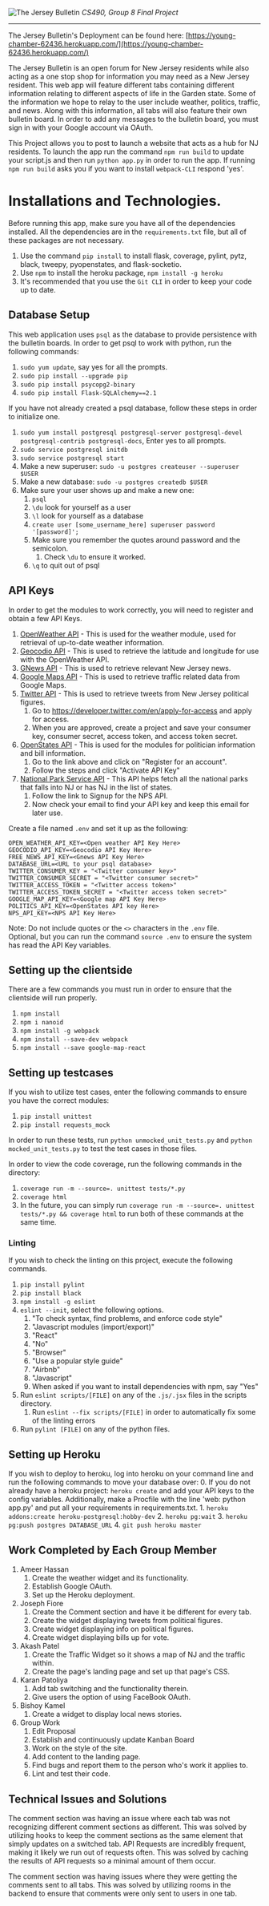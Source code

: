 ![The Jersey Bulletin](https://i.imgur.com/6orq2qv.png)
*CS490, Group 8 Final Project*

---
The Jersey Bulletin's Deployment can be found here: [https://young-chamber-62436.herokuapp.com/](https://young-chamber-62436.herokuapp.com/)

The Jersey Bulletin is an open forum for New Jersey residents while also acting as a one stop shop for information you may need as a New Jersey resident. This web app will feature different tabs containing different information relating to different aspects of life in the Garden state. Some of the information we hope to relay to the user include weather, politics, traffic, and news. Along with this information, all tabs will also feature their own bulletin board. In order to add any messages to the bulletin board, you must sign in with your Google account via OAuth.

This Project allows you to post to launch a website that acts as a hub for NJ residents. To launch the app run the command `npm run build` to update your script.js and then run `python app.py` in order to run the app. If running `npm run build` asks you if you want to install `webpack-CLI` respond 'yes'.

# Installations and Technologies.
Before running this app, make sure you have all of the dependencies installed. All the dependencies are in the `requirements.txt` file, but all of these packages are not necessary.
1. Use the command `pip install` to install flask, coverage, pylint, pytz, black, tweepy, pyopenstates, and flask-socketio.
2. Use `npm` to install the heroku package, `npm install -g heroku`
3. It's recommended that you use the `Git CLI` in order to keep your code up to date.

## Database Setup
This web application uses `psql` as the database to provide persistence with the bulletin boards. In order to get psql to work with python, run the following commands:
1. `sudo yum update`, say yes for all the prompts.
2. `sudo pip install --upgrade pip`
3. `sudo pip install psycopg2-binary`
4. `sudo pip install Flask-SQLAlchemy==2.1`

If you have not already created a psql database, follow these steps in order to initialize one.

1. `sudo yum install postgresql postgresql-server postgresql-devel postgresql-contrib postgresql-docs`, Enter yes to all prompts.    
2. `sudo service postgresql initdb`  
3. `sudo service postgresql start`    
4. Make a new superuser: `sudo -u postgres createuser --superuser $USER` 
5. Make a new database: `sudo -u postgres createdb $USER`   
6. Make sure your user shows up and make a new one:    
	1. `psql`    
	2. `\du` look for yourself as a user    
	3. `\l` look for yourself as a database 
	4. `create user [some_username_here] superuser password '[password]';` 
	5. Make sure you remember the quotes around password and the semicolon. 
		1. Check `\du` to ensure it worked.
	6. `\q` to quit out of psql

## API Keys
In order to get the modules to work correctly, you will need to register and obtain a few API Keys.
1. [OpenWeather API](https://openweathermap.org/) - This is used for the weather module, used for retrieval of up-to-date weather information.
2. [Geocodio API](https://www.geocod.io/) - This is used to retrieve the latitude and longitude for use with the OpenWeather API.
3. [GNews API](https://www.gnews.io/) - This is used to retrieve relevant New Jersey news.
4. [Google Maps API](https://developers.google.com/maps/documentation) - This is used to retrieve traffic related data from Google Maps.
5. [Twitter API](https://developer.twitter.com/en/apply-for-access) - This is used to retrieve tweets from New Jersey political figures.
	1. Go to https://developer.twitter.com/en/apply-for-access and apply for access.
	2. When you are approved, create a project and save your consumer key, consumer secret, access token, and access token secret.
6. [OpenStates API](https://v3.openstates.org/docs) - This is used for the modules for politician information and bill information.
	1. Go to the link above and click on "Register for an account".
	2. Follow the steps and click "Activate API Key"
7. [National Park Service API](https://www.nps.gov/subjects/developer/get-started.htm) - This API helps fetch all the national parks 
that falls into NJ or has NJ in the list of states.
	1. Follow the link to Signup for the NPS API.
	2. Now check your email to find your API key and keep this email for later use.

Create a file named `.env` and set it up as the following:
```
OPEN_WEATHER_API_KEY=<Open weather API Key Here>
GEOCODIO_API_KEY=<Geocodio API Key Here>
FREE_NEWS_API_KEY=<Gnews API Key Here>
DATABASE_URL=<URL to your psql database>
TWITTER_CONSUMER_KEY = "<Twitter consumer key>"
TWITTER_CONSUMER_SECRET = "<Twitter consumer secret>"
TWITTER_ACCESS_TOKEN = "<Twitter access token>"
TWITTER_ACCESS_TOKEN_SECRET = "<Twitter access token secret>"
GOOGLE_MAP_API_KEY=<Google map API Key Here>
POLITICS_API_KEY=<OpenStates API key Here>
NPS_API_KEY=<NPS API Key Here>
```

Note: Do not include quotes or the `<>` characters in the `.env` file.\
Optional, but you can run the command `source .env` to ensure the system has read the API Key variables.

## Setting up the clientside
There are a few commands you must run in order to ensure that the clientside will run properly.
1. `npm install`
2. `npm i nanoid`
3. `npm install -g webpack`
4. `npm install --save-dev webpack`
5. `npm install --save google-map-react`


## Setting up testcases
If you wish to utilize test cases, enter the following commands to ensure you have the correct modules:
1. `pip install unittest`
2. `pip install requests_mock`

In order to run these tests, run `python unmocked_unit_tests.py` and `python mocked_unit_tests.py` to test the test cases in those files.

In order to view the code coverage, run the following commands in the directory:
1. `coverage run -m --source=. unittest tests/*.py`
2. `coverage html`
3. In the future, you can simply run ``coverage run -m --source=. unittest tests/*.py && coverage html`` to run both of these commands at the same time.

### Linting
If you wish to check the linting on this project, execute the following commands.
1. `pip install pylint`
2. `pip install black`
3. `npm install -g eslint`
4. `eslint --init`, select the following options.
	1. "To check syntax, find problems, and enforce code style"
	2. "Javascript modules (import/export)"
	3. "React"
	4. "No"
	5. "Browser"
	6. "Use a popular style guide"
	7. "Airbnb"
	8. "Javascript"
	9. When asked if you want to install dependencies with npm, say "Yes"
5. Run `eslint scripts/[FILE]` on any of the `.js/.jsx`  files in the scripts directory.
	1.  Run `eslint --fix scripts/[FILE]` in order to automatically fix some of the linting errors
6. Run `pylint [FILE]` on any of the python files.

## Setting up Heroku
        
If you wish to deploy to heroku, log into heroku on your command line and run the 
  following commands to move your database over:
    0. If you do not already have a heroku project: `heroku create` and add your 
      API keys to the config variables.  Additionally, make a Procfile with the 
      line 'web: python app.py' and put all your requirements in requirements.txt.
    1. `heroku addons:create heroku-postgresql:hobby-dev`
    2. `heroku pg:wait`
    3. `heroku pg:push postgres DATABASE_URL`
    4. `git push heroku master`

## Work Completed by Each Group Member
1. Ameer Hassan
	1. Create the weather widget and its functionality.
	2. Establish Google OAuth.
	3. Set up the Heroku deployment.
2. Joseph Fiore
	1. Create the Comment section and have it be different for every tab.
	2. Create the widget displaying tweets from political figures.
	3. Create widget displaying info on political figures.
	4. Create widget displaying bills up for vote.
3. Akash Patel
	1. Create the Traffic Widget so it shows a map of NJ and the traffic within.
	2. Create the page's landing page and set up that page's CSS.
4. Karan Patoliya
	1. Add tab switching and the functionality therein.
	2. Give users the option of using FaceBook OAuth.
5. Bishoy Kamel
	1. Create a widget to display local news stories.
6. Group Work
	1. Edit Proposal
	2. Establish and continuously update Kanban Board
	3. Work on the style of the site.
	4. Add content to the landing page.
	5. Find bugs and report them to the person who's work it applies to.
	6. Lint and test their code.

## Technical Issues and Solutions
The comment section was having an issue where each tab was not recognizing different comment sections as different.
  This was solved by utilizing hooks to keep the comment sections as the same element that
  simply updates on a switched tab.
API Requests are incredibly frequent, making it likely we run out of requests often.
  This was solved by caching the results of API requests so a minimal amount of them occur.
  
The comment section was having issues where they were getting the comments sent to all tabs.
  This was solved by utilizing rooms in the backend to ensure that comments were only sent 
  to users in one tab.
